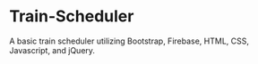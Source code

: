 # Train-Scheduler
A basic train scheduler utilizing Bootstrap, Firebase, HTML, CSS, Javascript, and jQuery.
